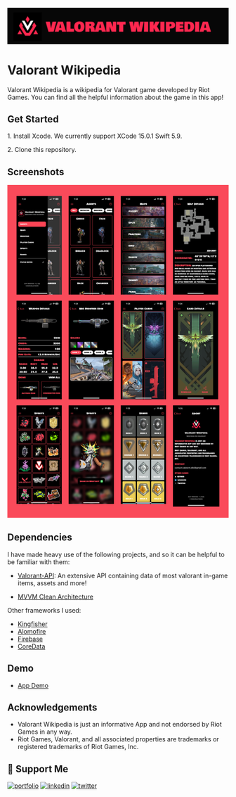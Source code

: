 
![Logo](Images/header.png)


# Valorant Wikipedia

Valorant Wikipedia is a wikipedia for Valorant game developed by Riot Games. You can find all the helpful information about the game in this app!

## Get Started

1\. Install Xcode. We currently support XCode 15.0.1 Swift 5.9.

2\. Clone this repository.




## Screenshots

![App Screenshot](Images/screenshots.png)




## Dependencies

I have made heavy use of the following projects, and so it can be helpful to be familiar with them:

- [Valorant-API](https://valorant-api.com/): An extensive API containing data of most valorant in-game items, assets and more!

- [MVVM Clean Architecture](https://github.com/kudoleh/iOS-Clean-Architecture-MVVM)

Other frameworks I used:
- [Kingfisher](https://github.com/onevcat/Kingfisher)
- [Alomofire](https://github.com/Alamofire/Alamofire)
- [Firebase](https://github.com/firebase/firebase-ios-sdk)
- [CoreData](https://developer.apple.com/documentation/coredata)

## Demo

- [App Demo](https://youtu.be/TvfZ9LvVe7U)


## Acknowledgements

 - Valorant Wikipedia is just an informative App and not endorsed by Riot Games in any way.
 - Riot Games, Valorant, and all associated properties are trademarks or registered trademarks of Riot Games, Inc.

## 🔗 Support Me
[![portfolio](https://img.shields.io/badge/my_portfolio-000?style=for-the-badge&logo=ko-fi&logoColor=white)](https://sites.google.com/view/himanshu-sherkar/)
[![linkedin](https://img.shields.io/badge/linkedin-0A66C2?style=for-the-badge&logo=linkedin&logoColor=white)](https://www.linkedin.com/in/himanshu-sherkar/)
[![twitter](https://img.shields.io/badge/twitter-1DA1F2?style=for-the-badge&logo=twitter&logoColor=white)](https://twitter.com/KingSlayer0826)

